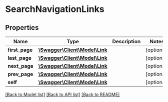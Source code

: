 # SearchNavigationLinks

## Properties
Name | Type | Description | Notes
------------ | ------------- | ------------- | -------------
**first_page** | [**\Swagger\Client\Model\Link**](Link.md) |  | [optional] 
**last_page** | [**\Swagger\Client\Model\Link**](Link.md) |  | [optional] 
**next_page** | [**\Swagger\Client\Model\Link**](Link.md) |  | [optional] 
**prev_page** | [**\Swagger\Client\Model\Link**](Link.md) |  | [optional] 
**self** | [**\Swagger\Client\Model\Link**](Link.md) |  | [optional] 

[[Back to Model list]](../../README.md#documentation-for-models) [[Back to API list]](../../README.md#documentation-for-api-endpoints) [[Back to README]](../../README.md)


